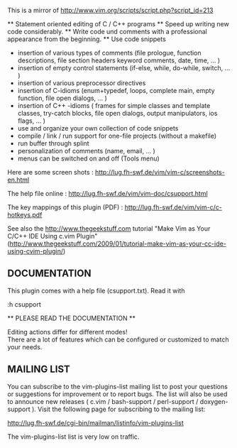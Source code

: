 This is a mirror of http://www.vim.org/scripts/script.php?script_id=213

**   Statement oriented editing of  C / C++ programs
**   Speed up writing new code considerably.
**   Write code und comments with a professional appearance from the beginning.
**   Use code snippets

 - insertion of various types of comments   (file prologue, function descriptions, file section headers
    keyword comments, date, time, ...  ) 
- insertion of empty control statements   (if-else, while, do-while, switch, ... )
- insertion of various preprocessor directives
- insertion of C-idioms   (enum+typedef, loops, complete main, empty function, file open dialogs, ... )
- insertion of C++ -idioms   ( frames for simple classes and template classes, try-catch blocks, 
    file open dialogs, output manipulators, ios flags, ... )
- use and organize your own collection of code snippets
- compile / link / run support for one-file projects   (without a makefile)
- run buffer through splint
- personalization of comments   (name, email, ... )
- menus can be switched on and off   (Tools menu)

Here are some screen shots : http://lug.fh-swf.de/vim/vim-c/screenshots-en.html

The help file online :   http://lug.fh-swf.de/vim/vim-doc/csupport.html

The key mappings of this plugin (PDF) : http://lug.fh-swf.de/vim/vim-c/c-hotkeys.pdf

See also the http://www.thegeekstuff.com tutorial 
"Make Vim as Your C/C++ IDE Using c.vim Plugin"
(http://www.thegeekstuff.com/2009/01/tutorial-make-vim-as-your-cc-ide-using-cvim-plugin/)

DOCUMENTATION
--------------------------------------------------------
This plugin comes with a help file (csupport.txt). Read it with  

:h csupport 

 ** PLEASE READ THE DOCUMENTATION **

Editing actions differ for different modes!  
There are  a lot of  features which can be configured or customized
to match your needs.


MAILING LIST
--------------------------------------------------------
You can subscribe to the vim-plugins-list mailing list to post your questions or
suggestions for improvement or to report bugs.  The list will also be used to
announce new releases ( c.vim / bash-support / perl-support / doxygen-support ).
Visit the following page for subscribing to the mailing list:
     
  http://lug.fh-swf.de/cgi-bin/mailman/listinfo/vim-plugins-list

The vim-plugins-list list is very low on traffic.

